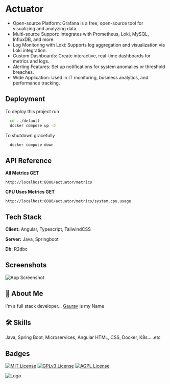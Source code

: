 # Actuator

- Open-source Platform: Grafana is a free, open-source tool for visualizing and analyzing data.
- Multi-source Support: Integrates with Prometheus, Loki, MySQL, InfluxDB, and more.
- Log Monitoring with Loki: Supports log aggregation and visualization via Loki integration.
- Custom Dashboards: Create interactive, real-time dashboards for metrics and logs.
- Alerting Features: Set up notifications for system anomalies or threshold breaches.
- Wide Application: Used in IT monitoring, business analytics, and performance tracking.

## Deployment

To deploy this project run

```bash
  cd ../default
  docker compose up -d
```

To shutdown gracefully
```bash
  docker compose down
```

    
## API Reference

**All Metrics GET**
```http
http://localhost:8080/actuator/metrics
```


**CPU Uses Metrics GET**
```http
http://localhost:8080/actuator/metrics/system.cpu.usage
```


## Tech Stack

**Client:** Angular, Typescript, TailwindCSS

**Server:** Java, Springboot

**Db**: R2dbc

## Screenshots

![App Screenshot](docs/resources/img.png)

## 🚀 About Me
I'm a full stack developer...
[Gaurav](https://www.github.com/okgaurav)
is my Name

## 🛠 Skills
Java, Spring Boot, Microservices, Angular HTML, CSS, Docker, K8s.....etc


## Badges

[![MIT License](https://img.shields.io/badge/License-MIT-green.svg)](https://choosealicense.com/licenses/mit/)
[![GPLv3 License](https://img.shields.io/badge/License-GPL%20v3-yellow.svg)](https://opensource.org/licenses/)
[![AGPL License](https://img.shields.io/badge/license-AGPL-blue.svg)](http://www.gnu.org/licenses/agpl-3.0)

![Logo](https://dev-to-uploads.s3.amazonaws.com/uploads/articles/th5xamgrr6se0x5ro4g6.png)